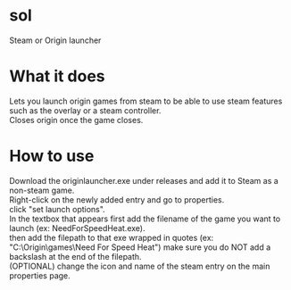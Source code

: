 # sol
 Steam or Origin launcher

# What it does
Lets you launch origin games from steam to be able to use steam features such as the overlay or a steam controller.  
Closes origin once the game closes.

# How to use
Download the originlauncher.exe under releases and add it to Steam as a non-steam game.  
Right-click on the newly added entry and go to properties.  
click "set launch options".  
In the textbox that appears first add the filename of the game you want to launch (ex: NeedForSpeedHeat.exe).  
then add the filepath to that exe wrapped in quotes (ex: "C:\Origin\games\Need For Speed Heat") make sure you do NOT add a backslash at the end of the filepath.  
(OPTIONAL) change the icon and name of the steam entry on the main properties page.
